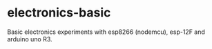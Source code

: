 # electronics-basic
Basic electronics experiments with esp8266 (nodemcu), esp-12F and arduino uno R3.
